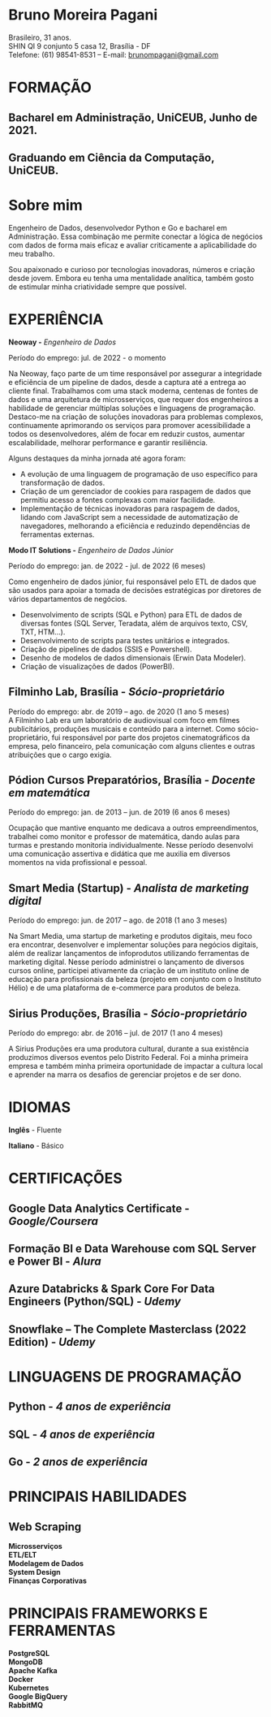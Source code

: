 # Bruno Moreira Pagani

Brasileiro, 31 anos.  
SHIN QI 9 conjunto 5 casa 12, Brasília \- DF  
Telefone: (61) 98541-8531 – E-mail: brunompagani@gmail.com

# **FORMAÇÃO**

## **Bacharel em Administração,** UniCEUB, Junho de 2021\.

## **Graduando em Ciência da Computação,** UniCEUB.

# **Sobre mim**

Engenheiro de Dados, desenvolvedor Python e Go e bacharel em Administração. Essa combinação me permite conectar a lógica de negócios com dados de forma mais eficaz e avaliar criticamente a aplicabilidade do meu trabalho.

Sou apaixonado e curioso por tecnologias inovadoras, números e criação desde jovem. Embora eu tenha uma mentalidade analítica, também gosto de estimular minha criatividade sempre que possível.

# **EXPERIÊNCIA**

**Neoway \-** *Engenheiro de Dados*

Período do emprego: jul. de 2022 \- o momento

Na Neoway, faço parte de um time responsável por assegurar a integridade e eficiência de um pipeline de dados, desde a captura até a entrega ao cliente final. Trabalhamos com uma stack moderna, centenas de fontes de dados e uma arquitetura de microsserviços, que requer dos engenheiros a habilidade de gerenciar múltiplas soluções e linguagens de programação. Destaco-me na criação de soluções inovadoras para problemas complexos, continuamente aprimorando os serviços para promover acessibilidade a todos os desenvolvedores, além de focar em reduzir custos, aumentar escalabilidade, melhorar performance e garantir resiliência.

Alguns destaques da minha jornada até agora foram:

* A evolução de uma linguagem de programação de uso específico para transformação de dados.  
* Criação de um gerenciador de cookies para raspagem de dados que permitiu acesso a fontes complexas com maior facilidade.  
* Implementação de técnicas inovadoras para raspagem de dados, lidando com JavaScript sem a necessidade de automatização de navegadores, melhorando a eficiência e reduzindo dependências de ferramentas externas.

**Modo IT Solutions \-** *Engenheiro de Dados Júnior*

Período do emprego: jan. de 2022 \- jul. de 2022 (6 meses)

Como engenheiro de dados júnior, fui responsável pelo ETL de dados que são usados ​​para apoiar a tomada de decisões estratégicas por diretores de vários departamentos de negócios.

* Desenvolvimento de scripts (SQL e Python) para ETL de dados de diversas fontes (SQL Server, Teradata, além de arquivos texto, CSV, TXT, HTM...).  
* Desenvolvimento de scripts para testes unitários e integrados.  
* Criação de pipelines de dados (SSIS e Powershell).  
* Desenho de modelos de dados dimensionais (Erwin Data Modeler).  
* Criação de visualizações de dados (PowerBI).

## **Filminho Lab, Brasília \-** *Sócio-proprietário*

Período do emprego: abr. de 2019 – ago. de 2020 (1 ano 5 meses)  
A Filminho Lab era um laboratório de audiovisual com foco em filmes publicitários, produções musicais e conteúdo para a internet. Como sócio-proprietário, fui responsável por parte dos projetos cinematográficos da empresa, pelo financeiro, pela comunicação com alguns clientes e outras atribuições que o cargo exigia.

## **Pódion Cursos Preparatórios, Brasília** *\- Docente em matemática*

Período do emprego: jan. de 2013 – jun. de 2019 (6 anos 6 meses)

Ocupação que mantive enquanto me dedicava a outros empreendimentos, trabalhei como monitor e professor de matemática, dando aulas para turmas e prestando monitoria individualmente. Nesse período desenvolvi uma comunicação assertiva e didática que me auxilia em diversos momentos na vida profissional e pessoal.

## **Smart Media (Startup) \-** *Analista de marketing digital*

Período do emprego: jun. de 2017 – ago. de 2018 (1 ano 3 meses)

Na Smart Media, uma startup de marketing e produtos digitais, meu foco era encontrar, desenvolver e implementar soluções para negócios digitais, além de realizar lançamentos de infoprodutos utilizando ferramentas de marketing digital. Nesse período administrei o lançamento de diversos cursos online, participei ativamente da criação de um instituto online de educação para profissionais da beleza (projeto em conjunto com o Instituto Hélio) e de uma plataforma de e-commerce para produtos de beleza.

## **Sirius Produções, Brasília \-** *Sócio-proprietário*

Período do emprego: abr. de 2016 – jul. de 2017 (1 ano 4 meses)

A Sirius Produções era uma produtora cultural, durante a sua existência produzimos diversos eventos pelo Distrito Federal. Foi a minha primeira empresa e também minha primeira oportunidade de impactar a cultura local e aprender na marra os desafios de gerenciar projetos e de ser dono.

# **IDIOMAS**

**Inglês** \- Fluente

**Italiano** \- Básico

# **CERTIFICAÇÕES**

## **Google Data Analytics Certificate \-** *Google/Coursera*

## **Formação BI e Data Warehouse com SQL Server e Power BI \-** *Alura*

## **Azure Databricks & Spark Core For Data Engineers (Python/SQL) \-** *Udemy*

## **Snowflake – The Complete Masterclass (2022 Edition) \-** *Udemy*

# **LINGUAGENS DE PROGRAMAÇÃO**

## **Python \-** *4 anos de experiência*

## **SQL \-** *4 anos de experiência*

## **Go \-** *2 anos de experiência*

# **PRINCIPAIS HABILIDADES**

## **Web Scraping**

**Microsserviços**  
**ETL/ELT**  
**Modelagem de Dados**  
**System Design**  
**Finanças Corporativas**

# **PRINCIPAIS FRAMEWORKS E FERRAMENTAS**

**PostgreSQL**  
**MongoDB**  
**Apache Kafka**  
**Docker**  
**Kubernetes**  
**Google BigQuery**  
**RabbitMQ**